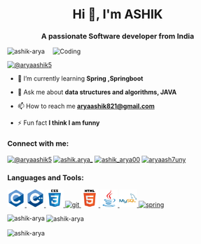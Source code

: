 <h1 align="center">Hi 👋, I'm ASHIK</h1>
<h3 align="center">A passionate Software developer from India</h3>
<img align="right" alt="Coding" width="400" src="https://cdn.dribbble.com/users/1162077/screenshots/3848914/programmer.gif">

<p align="left"> <img src="https://komarev.com/ghpvc/?username=ashik-arya&label=Profile%20views&color=0e75b6&style=flat" alt="ashik-arya" /> </p>

<p align="left"> <a href="https://twitter.com/@aryaashik5" target="blank"><img src="https://img.shields.io/twitter/follow/@aryaashik5?logo=twitter&style=for-the-badge" alt="@aryaashik5" /></a> </p>

- 🌱 I’m currently learning **Spring ,Springboot**

- 💬 Ask me about **data structures and algorithms, JAVA**

- 📫 How to reach me **aryaashik821@gmail.com**

- ⚡ Fun fact **I think I am funny**

<h3 align="left">Connect with me:</h3>
<p align="left">
<a href="https://twitter.com/@aryaashik5" target="blank"><img align="center" src="https://raw.githubusercontent.com/rahuldkjain/github-profile-readme-generator/master/src/images/icons/Social/twitter.svg" alt="@aryaashik5" height="30" width="40" /></a>
<a href="https://instagram.com/ashik.arya_" target="blank"><img align="center" src="https://raw.githubusercontent.com/rahuldkjain/github-profile-readme-generator/master/src/images/icons/Social/instagram.svg" alt="ashik.arya_" height="30" width="40" /></a>
<a href="https://www.leetcode.com/ashik_arya00" target="blank"><img align="center" src="https://raw.githubusercontent.com/rahuldkjain/github-profile-readme-generator/master/src/images/icons/Social/leet-code.svg" alt="ashik_arya00" height="30" width="40" /></a>
<a href="https://auth.geeksforgeeks.org/user/aryaash7uny" target="blank"><img align="center" src="https://raw.githubusercontent.com/rahuldkjain/github-profile-readme-generator/master/src/images/icons/Social/geeks-for-geeks.svg" alt="aryaash7uny" height="30" width="40" /></a>
</p>

<h3 align="left">Languages and Tools:</h3>
<p align="left"> <a href="https://www.cprogramming.com/" target="_blank" rel="noreferrer"> <img src="https://raw.githubusercontent.com/devicons/devicon/master/icons/c/c-original.svg" alt="c" width="40" height="40"/> </a> <a href="https://www.w3schools.com/cpp/" target="_blank" rel="noreferrer"> <img src="https://raw.githubusercontent.com/devicons/devicon/master/icons/cplusplus/cplusplus-original.svg" alt="cplusplus" width="40" height="40"/> </a> <a href="https://www.w3schools.com/css/" target="_blank" rel="noreferrer"> <img src="https://raw.githubusercontent.com/devicons/devicon/master/icons/css3/css3-original-wordmark.svg" alt="css3" width="40" height="40"/> </a> <a href="https://git-scm.com/" target="_blank" rel="noreferrer"> <img src="https://www.vectorlogo.zone/logos/git-scm/git-scm-icon.svg" alt="git" width="40" height="40"/> </a> <a href="https://www.w3.org/html/" target="_blank" rel="noreferrer"> <img src="https://raw.githubusercontent.com/devicons/devicon/master/icons/html5/html5-original-wordmark.svg" alt="html5" width="40" height="40"/> </a> <a href="https://www.java.com" target="_blank" rel="noreferrer"> <img src="https://raw.githubusercontent.com/devicons/devicon/master/icons/java/java-original.svg" alt="java" width="40" height="40"/> </a> <a href="https://www.mysql.com/" target="_blank" rel="noreferrer"> <img src="https://raw.githubusercontent.com/devicons/devicon/master/icons/mysql/mysql-original-wordmark.svg" alt="mysql" width="40" height="40"/> </a> <a href="https://spring.io/" target="_blank" rel="noreferrer"> <img src="https://www.vectorlogo.zone/logos/springio/springio-icon.svg" alt="spring" width="40" height="40"/> </a> </p>

<p><img align="left" src="https://github-readme-stats.vercel.app/api/top-langs?username=ashik-arya&show_icons=true&locale=en&layout=compact" alt="ashik-arya" /></p>

<p>&nbsp;<img align="center" src="https://github-readme-stats.vercel.app/api?username=ashik-arya&show_icons=true&locale=en" alt="ashik-arya" /></p>

<p><img align="center" src="https://github-readme-streak-stats.herokuapp.com/?user=ashik-arya&" alt="ashik-arya" /></p>
